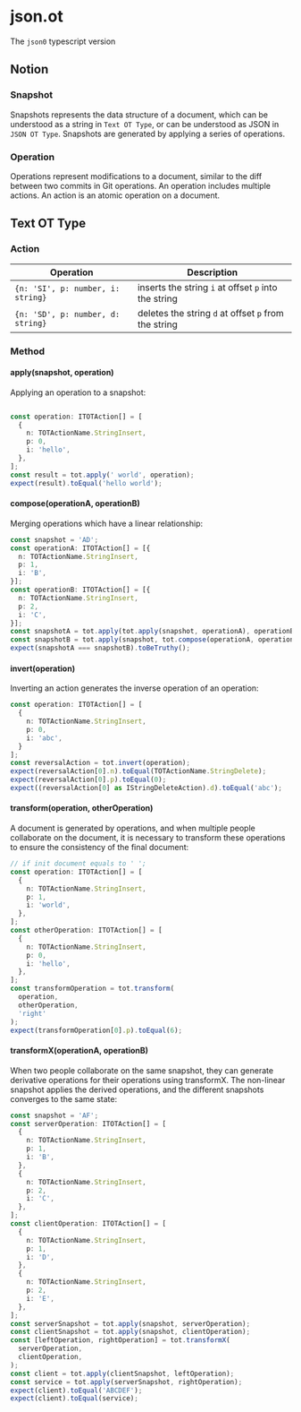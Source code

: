 # json.ot
The `json0` typescript version

## Notion

### Snapshot

Snapshots represents the data structure of a document, which can be understood as a string in `Text OT Type`, or can be understood as JSON in `JSON OT Type`. Snapshots are generated by applying a series of operations.

### Operation

Operations represent modifications to a document, similar to the diff between two commits in Git operations. An operation includes multiple actions. An action is an atomic operation on a document.

## Text OT Type

### Action

Operation                              | Description
---------------------------------------|-------------------------------------
`{n: 'SI', p: number, i: string}`      | inserts the string `i` at offset `p` into the string 
`{n: 'SD', p: number, d: string}`      | deletes the string `d` at offset `p` from the string 

### Method

#### apply(snapshot, operation)

Applying an operation to a snapshot:

```typescript

const operation: ITOTAction[] = [
  {
    n: TOTActionName.StringInsert,
    p: 0,
    i: 'hello',
  },
];
const result = tot.apply(' world', operation);
expect(result).toEqual('hello world');
```

#### compose(operationA, operationB)

Merging operations which have a linear relationship:

```typescript
const snapshot = 'AD';
const operationA: ITOTAction[] = [{
  n: TOTActionName.StringInsert,
  p: 1,
  i: 'B',
}];
const operationB: ITOTAction[] = [{
  n: TOTActionName.StringInsert,
  p: 2,
  i: 'C',
}];
const snapshotA = tot.apply(tot.apply(snapshot, operationA), operationB);
const snapshotB = tot.apply(snapshot, tot.compose(operationA, operationB));
expect(snapshotA === snapshotB).toBeTruthy();
```

#### invert(operation)

Inverting an action generates the inverse operation of an operation:

```typescript
const operation: ITOTAction[] = [
  {
    n: TOTActionName.StringInsert,
    p: 0,
    i: 'abc',
  }
];
const reversalAction = tot.invert(operation);
expect(reversalAction[0].n).toEqual(TOTActionName.StringDelete);
expect(reversalAction[0].p).toEqual(0);
expect((reversalAction[0] as IStringDeleteAction).d).toEqual('abc');
```

#### transform(operation, otherOperation)

A document is generated by operations, and when multiple people collaborate on the document, it is necessary to transform these operations to ensure the consistency of the final document:

```typescript
// if init document equals to ' ';
const operation: ITOTAction[] = [
  {
    n: TOTActionName.StringInsert,
    p: 1,
    i: 'world',
  },
];
const otherOperation: ITOTAction[] = [
  {
    n: TOTActionName.StringInsert,
    p: 0,
    i: 'hello',
  },
];
const transformOperation = tot.transform(
  operation,
  otherOperation,
  'right'
);
expect(transformOperation[0].p).toEqual(6);
```

#### transformX(operationA, operationB)

When two people collaborate on the same snapshot, they can generate derivative operations for their operations using transformX. The non-linear snapshot applies the derived operations, and the different snapshots converges to the same state: 

```typescript
const snapshot = 'AF';
const serverOperation: ITOTAction[] = [
  {
    n: TOTActionName.StringInsert,
    p: 1,
    i: 'B',
  },
  {
    n: TOTActionName.StringInsert,
    p: 2,
    i: 'C',
  },
];
const clientOperation: ITOTAction[] = [
  {
    n: TOTActionName.StringInsert,
    p: 1,
    i: 'D',
  },
  {
    n: TOTActionName.StringInsert,
    p: 2,
    i: 'E',
  },
];
const serverSnapshot = tot.apply(snapshot, serverOperation);
const clientSnapshot = tot.apply(snapshot, clientOperation);
const [leftOperation, rightOperation] = tot.transformX(
  serverOperation,
  clientOperation,
);
const client = tot.apply(clientSnapshot, leftOperation);
const service = tot.apply(serverSnapshot, rightOperation);
expect(client).toEqual('ABCDEF');
expect(client).toEqual(service);
```